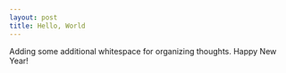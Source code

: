 ```yaml
---
layout: post
title: Hello, World
---
```


Adding some additional whitespace for organizing thoughts. Happy New Year!
